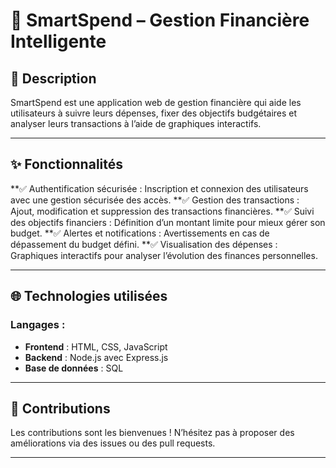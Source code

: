 # 🏦 SmartSpend – Gestion Financière Intelligente

## 📝 Description

SmartSpend est une application web de gestion financière qui aide les utilisateurs à suivre leurs dépenses, fixer des objectifs budgétaires et analyser leurs transactions à l’aide de graphiques interactifs.

---

## ✨ Fonctionnalités

**✅ Authentification sécurisée : Inscription et connexion des utilisateurs avec une gestion sécurisée des accès.
**✅ Gestion des transactions : Ajout, modification et suppression des transactions financières.
**✅ Suivi des objectifs financiers : Définition d’un montant limite pour mieux gérer son budget.
**✅ Alertes et notifications : Avertissements en cas de dépassement du budget défini.
**✅ Visualisation des dépenses : Graphiques interactifs pour analyser l’évolution des finances personnelles.

---

## 🌐 Technologies utilisées

### Langages :  
- **Frontend** : HTML, CSS, JavaScript  
- **Backend** :  Node.js avec Express.js
- **Base de données** : SQL  
 
---
## 📩 Contributions

Les contributions sont les bienvenues ! N’hésitez pas à proposer des améliorations via des issues ou des pull requests.

---
